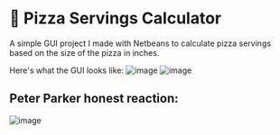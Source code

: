 # 🍕 Pizza Servings Calculator

A simple GUI project I made with Netbeans to calculate pizza servings based on the size of the pizza in inches.

Here's what the GUI looks like:
![image](https://github.com/user-attachments/assets/f78b47c6-e80e-44f4-9765-46c49e417de5)
![image](https://github.com/user-attachments/assets/6f6a226a-1c02-47ba-a0c2-c9d4f04ef543)



## Peter Parker honest reaction:
![image](https://github.com/user-attachments/assets/2e5a1797-c7df-4eec-8ba0-7b4dd1ec1312)



